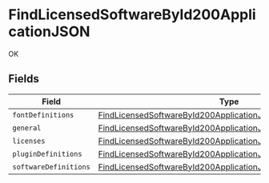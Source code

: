 # FindLicensedSoftwareById200ApplicationJSON

OK


## Fields

| Field                                                                                                                                                       | Type                                                                                                                                                        | Required                                                                                                                                                    | Description                                                                                                                                                 |
| ----------------------------------------------------------------------------------------------------------------------------------------------------------- | ----------------------------------------------------------------------------------------------------------------------------------------------------------- | ----------------------------------------------------------------------------------------------------------------------------------------------------------- | ----------------------------------------------------------------------------------------------------------------------------------------------------------- |
| `fontDefinitions`                                                                                                                                           | [FindLicensedSoftwareById200ApplicationJSONFontDefinitions](../../models/operations/findlicensedsoftwarebyid200applicationjsonfontdefinitions.md)[]         | :heavy_minus_sign:                                                                                                                                          | N/A                                                                                                                                                         |
| `general`                                                                                                                                                   | [FindLicensedSoftwareById200ApplicationJSONGeneral](../../models/operations/findlicensedsoftwarebyid200applicationjsongeneral.md)                           | :heavy_minus_sign:                                                                                                                                          | N/A                                                                                                                                                         |
| `licenses`                                                                                                                                                  | [FindLicensedSoftwareById200ApplicationJSONLicenses](../../models/operations/findlicensedsoftwarebyid200applicationjsonlicenses.md)[]                       | :heavy_minus_sign:                                                                                                                                          | N/A                                                                                                                                                         |
| `pluginDefinitions`                                                                                                                                         | [FindLicensedSoftwareById200ApplicationJSONPluginDefinitions](../../models/operations/findlicensedsoftwarebyid200applicationjsonplugindefinitions.md)[]     | :heavy_minus_sign:                                                                                                                                          | N/A                                                                                                                                                         |
| `softwareDefinitions`                                                                                                                                       | [FindLicensedSoftwareById200ApplicationJSONSoftwareDefinitions](../../models/operations/findlicensedsoftwarebyid200applicationjsonsoftwaredefinitions.md)[] | :heavy_minus_sign:                                                                                                                                          | N/A                                                                                                                                                         |